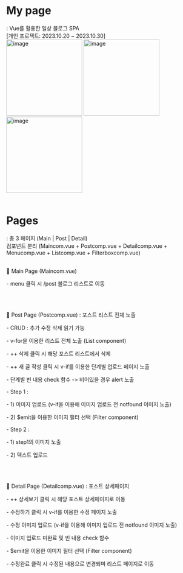 <h1> My page </h1>
: Vue를 활용한 일상 블로그 SPA 
<br>
[개인 프로젝트: 2023.10.20 ~ 2023.10.30]
<br>
<img alt="image" src="https://github.com/user-attachments/assets/665194dd-2edd-487c-8c56-895ae37b5305" style="width:200px;"/>
<img alt="image" src="https://github.com/user-attachments/assets/4aaba3ec-3049-41ff-a997-b04bb265e577" style="width:200px;"/>
<img alt="image" src="https://github.com/user-attachments/assets/c25f47e1-1856-44b3-ba97-344ead14c30f" style="width:200px;"/>


<br>
<br>

<h1> Pages </h1>
: 총 3 페이지 (Main | Post | Detail) <br>
컴포넌트 분리 (Maincom.vue + Postcomp.vue + Detailcomp.vue + Menucomp.vue + Listcomp.vue + Filterboxcomp.vue)
<br>
<br>


🔧 Main Page (Maincom.vue)
<p>- menu 클릭 시 /post 블로그 리스트로 이동</p>
<br>
<br>

🔧 Post Page (Postcomp.vue) : 포스트 리스트 전체 노출
<p>- CRUD : 추가 수정 삭제 읽기 가능</p>
<p>- v-for을 이용한 리스트 전체 노출 (List component)</p>
<p>- ++ 삭제 클릭 시 해당 포스트 리스트에서 삭제</p>
<p>- ++ 새 글 작성 클릭 시 v-if를 이용한 단계별 업로드 페이지 노출</p>
<p>- 단계별 빈 내용 check 함수 -> 비어있을 경우 alert 노출</p>
<p>- Step 1 : </p>
<p>- 1) 이미지 업로드 (v-if을 이용해 이미지 업로드 전 notfound 이미지 노출) </p>
<p>- 2) $emit을 이용한 이미지 필터 선택 (Filter component) </p>
<p>- Step 2 : </p>
<p>- 1) step1의 이미지 노출 </p>
<p>- 2) 텍스트 업로드 </p>
<br>
<br>

🔧 Detail Page (Detailcomp.vue) : 포스트 상세페이지
<p>- ++ 상세보기 클릭 시 해당 포스트 상세페이지로 이동</p>
<p>- 수정하기 클릭 시 v-if를 이용한 수정 페이지 노출</p>
<p>- 수정 이미지 업로드 (v-if을 이용해 이미지 업로드 전 notfound 이미지 노출)</p>
<p>- 이미지 업로드 미완료 및 빈 내용 check 함수</p>
<p>- $emit을 이용한 이미지 필터 선택 (Filter component)</p>
<p>- 수정완료 클릭 시 수정된 내용으로 변경되며 리스트 페이지로 이동</p>
<br>
<br>







